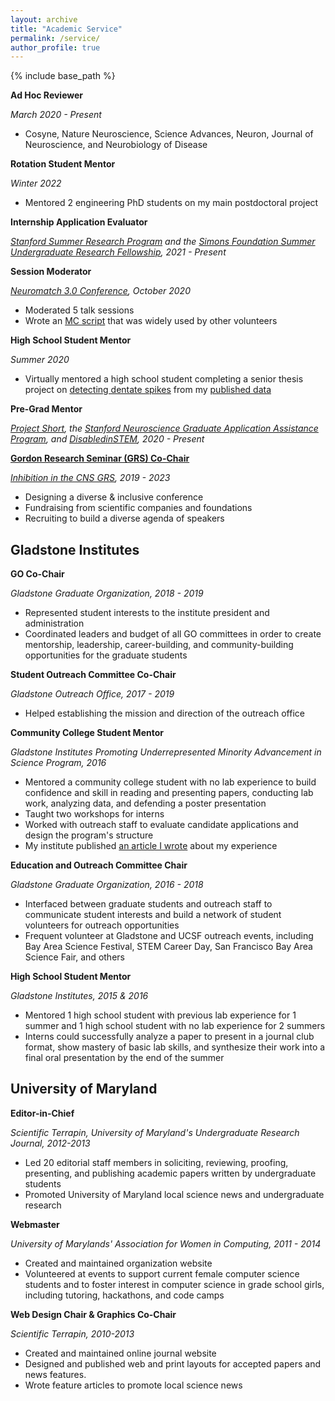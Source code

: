 ```yaml
---
layout: archive
title: "Academic Service"
permalink: /service/
author_profile: true
---
```


{% include base_path %}

**Ad Hoc Reviewer**

_March 2020 - Present_
* Cosyne, Nature Neuroscience, Science Advances, Neuron, Journal of Neuroscience, and Neurobiology of Disease

**Rotation Student Mentor**

_Winter 2022_
* Mentored 2 engineering PhD students on my main postdoctoral project

**Internship Application Evaluator**

_[Stanford Summer Research Program](https://biosciences.stanford.edu/current-students/diversity/programs-for-students/ssrp-amgen-scholars-program/) and the [Simons Foundation Summer Undergraduate Research Fellowship](https://www.simonsfoundation.org/grant/scgb-undergraduate-research-fellowship-surf-program/), 2021 - Present_

**Session Moderator**

_[Neuromatch 3.0 Conference](https://conference.neuromatch.io/), October 2020_
* Moderated 5 talk sessions
* Wrote an [MC script](https://docs.google.com/document/d/1Cxofm-8X12GgKKzjtd4B4O6Ht1ItDdGm0ZAX-qOBD6I/edit?usp=sharing) that was widely used by other volunteers

**High School Student Mentor**

_Summer 2020_
* Virtually mentored a high school student completing a senior thesis project on [detecting dentate spikes](https://github.com/y-kim-3/SRP2020/tree/master/Dentate%20Spikes) from my [published data](http://crcns.org/data-sets/hc/hc-26/about-hc-26)

**Pre-Grad Mentor**

_[Project Short](https://www.project-short.com/vision.html), the [Stanford Neuroscience Graduate Application Assistance Program](https://med.stanford.edu/neurogradprogram/prospective_students.html), and [DisabledinSTEM](https://disabledinstem.wordpress.com/), 2020 - Present_

**[Gordon Research Seminar (GRS) Co-Chair](/grs)**

_[Inhibition in the CNS GRS](https://www.grc.org/inhibition-in-the-cns-grs-conference/2021/), 2019 - 2023_
* Designing a diverse & inclusive conference
* Fundraising from scientific companies and foundations
* Recruiting to build a diverse agenda of speakers

## Gladstone Institutes

**GO Co-Chair**

_Gladstone Graduate Organization, 2018 - 2019_
* Represented student interests to the institute president and administration
* Coordinated leaders and budget of all GO committees in order to create mentorship, leadership, career-building, and community-building opportunities for the graduate students

**Student Outreach Committee Co-Chair**

_Gladstone Outreach Office, 2017 - 2019_
* Helped establishing the mission and direction of the outreach office

**Community College Student Mentor**

_Gladstone Institutes Promoting Underrepresented Minority Advancement in Science Program, 2016_
* Mentored a community college student with no lab experience to build confidence and skill in reading and presenting papers, conducting lab work, analyzing data, and defending a poster presentation
* Taught two workshops for interns
* Worked with outreach staff to evaluate candidate applications and design the program's structure
* My institute published [an article I wrote](https://gladstone.org/news/heart-mentoring) about my experience

**Education and Outreach Committee Chair**

_Gladstone Graduate Organization, 2016 - 2018_
* Interfaced between graduate students and outreach staff to communicate student interests and build a network of student volunteers for outreach opportunities
* Frequent volunteer at Gladstone and UCSF outreach events, including Bay Area Science Festival, STEM Career Day, San Francisco Bay Area Science Fair, and others
				
**High School Student Mentor**

_Gladstone Institutes, 2015 & 2016_
* Mentored 1 high school student with previous lab experience for 1 summer and 1 high school student with no lab experience for 2 summers
* Interns could successfully analyze a paper to present in a journal club format, show mastery of basic lab skills, and synthesize their work into a final oral presentation by the end of the summer

## University of Maryland

**Editor-in-Chief**

_Scientific Terrapin, University of Maryland's Undergraduate Research Journal, 2012-2013_
* Led 20 editorial staff members in soliciting, reviewing, proofing, presenting, and publishing academic papers written by undergraduate students
* Promoted University of Maryland local science news and undergraduate research 

**Webmaster**

_University of Marylands' Association for Women in Computing, 2011 - 2014_
* Created and maintained organization website
* Volunteered at events to support current female computer science students and to foster interest in computer science in grade school girls, including tutoring, hackathons, and code camps

**Web Design Chair & Graphics Co-Chair**

_Scientific Terrapin, 2010-2013_
* Created and maintained online journal website
* Designed and published web and print layouts for accepted papers and news features.
* Wrote feature articles to promote local science news